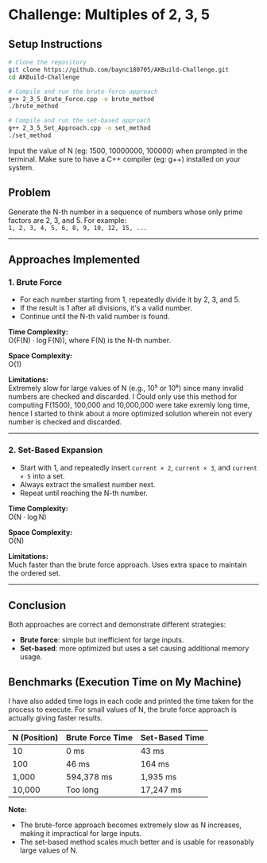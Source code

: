 # Challenge: Multiples of 2, 3, 5

## Setup Instructions

```bash
# Clone the repository
git clone https://github.com/baync180705/AKBuild-Challenge.git
cd AKBuild-Challenge

# Compile and run the brute-force approach
g++ 2_3_5_Brute_Force.cpp -o brute_method
./brute_method

# Compile and run the set-based approach
g++ 2_3_5_Set_Approach.cpp -o set_method
./set_method
```
Input the value of N (eg: 1500, 10000000, 100000) when prompted in the terminal.
Make sure to have a C++ compiler (eg: g++) installed on your system.

## Problem

Generate the N-th number in a sequence of numbers whose only prime factors are 2, 3, and 5. For example:  
`1, 2, 3, 4, 5, 6, 8, 9, 10, 12, 15, ...`

---

## Approaches Implemented

### 1. Brute Force

- For each number starting from 1, repeatedly divide it by 2, 3, and 5.
- If the result is 1 after all divisions, it's a valid number.
- Continue until the N-th valid number is found.

**Time Complexity:**  
O(F(N) · log F(N)), where F(N) is the N-th number.

**Space Complexity:**  
O(1)

**Limitations:**  
Extremely slow for large values of N (e.g., 10⁵ or 10⁶) since many invalid numbers are checked and discarded. I Could only use this method for computing F(1500), 100,000 and 10,000,000 were take exremly long time, hence I started to think about a more optimized solution wherein not every number is checked and discarded.

---

### 2. Set-Based Expansion

- Start with 1, and repeatedly insert `current × 2`, `current × 3`, and `current × 5` into a set.
- Always extract the smallest number next.
- Repeat until reaching the N-th number.

**Time Complexity:**  
O(N · log N)

**Space Complexity:**  
O(N)

**Limitations:**  
Much faster than the brute force approach. Uses extra space to maintain the ordered set.

---

## Conclusion

Both approaches are correct and demonstrate different strategies:

- **Brute force**: simple but inefficient for large inputs.
- **Set-based**: more optimized but uses a set causing additional memory usage.

## Benchmarks (Execution Time on My Machine)

I have also added time logs in each code and printed the time taken for the process to execute. For small values of N, the brute force approach is actually giving faster results.

| N (Position) | Brute Force Time | Set-Based Time |
|--------------|------------------|----------------|
| 10           | 0 ms             | 43 ms          |
| 100          | 46 ms            | 164 ms         |
| 1,000        | 594,378 ms       | 1,935 ms       |
| 10,000       | Too long         | 17,247 ms      |

**Note:**  
- The brute-force approach becomes extremely slow as N increases, making it impractical for large inputs.
- The set-based method scales much better and is usable for reasonably large values of N.

